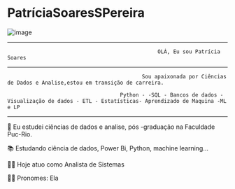 # PatríciaSoaresSPereira




![image](https://github.com/PatriciaSoaresSPereira/Patr-ciaSoaresSPereira/assets/136263539/f9f9967c-e0f1-4363-b0e3-8ecbbdf2320f)

________________________________________________________________________________________________________________________________________________________________________________________________________________________________________________________________________________

                                                    OLÁ, Eu sou Patrícia Soares 
_________________________________________________________________________________________________________________________________________________________________________________________________________________________________________________________

                                               Sou apaixonada por Ciências de Dados e Analise,estou em transição de carreira.
                                         
                                        Python - -SQL - Bancos de dados - Visualização de dados - ETL - Estatísticas- Aprendizado de Maquina -ML e LP 

__________________________________________________________________________________________________________________________________________________________________________________________________________________________________________________________

🔭 Eu estudei ciências de dados e analise, pós -graduação na Faculdade Puc-Rio.

📚 Estudando ciência de dados, Power Bi, Python, machine learning...

👩‍💼 Hoje atuo como Analista de Sistemas 

👩‍🦱 Pronomes: Ela



